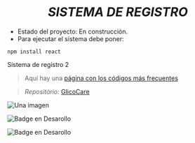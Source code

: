 <h1 align="center"><em>SISTEMA DE REGISTRO</em></h1>

- Estado del proyecto: En construcción.
- Para ejecutar el sistema debe poner:
  
```npm install react```

Sistema de registro 2

> Aquí hay una [página con los códigos más frecuentes](https://en.support.wordprss.com/markdown-quick-reference/)

> *Repositório:* [GlicoCare](https://github.com/camilafernanda/GlicoCare)

![Una imagen](https://encrypted-tbn0.gstatic.com/images?q=tbn:ANd9GcQh6BTj_g6f7r1JKh91tmMfescFITNwHlM1FmNGvhd5H2XZ0vZuTb0_rOxLBw&s)

![Badge en Desarollo](https://img.shields.io/badge/STATUS-EN%20DESAROLLO-green)

![Badge en Desarollo](https://img.shields.io/badge/En%20costruccion%20-%20Aun%20no%20comienza%20-%20red)
